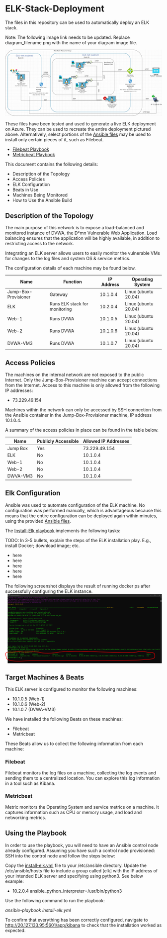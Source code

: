 # ELK-Stack-Deployment
The files in this repository can be used to automatically deploy an ELK stack.

Note: The following image link needs to be updated. Replace diagram_filename.png with the name of your diagram image file.

![Elk Stack Deployment](https://github.com/MauraSullivan-mx/ELK-Stack-Deployment/blob/main/Diagrams/ELK%20Deployment%20Network%20Diagram.drawio.png)

These files have been tested and used to generate a live ELK deployment on Azure. They can be used to recreate the entire deployment pictured above. Alternatively, select portions of the [Ansible files](https://github.com/MauraSullivan-mx/ELK-Stack-Deployment/tree/main/Ansible) may be used to install only certain pieces of it, such as Filebeat.

* [Filebeat Playbook](https://github.com/MauraSullivan-mx/ELK-Stack-Deployment/blob/main/Ansible/Files/filebeat-playbook.yml)
* [Metricbeat Playbook](https://github.com/MauraSullivan-mx/ELK-Stack-Deployment/blob/main/Ansible/Files/metricbeat-playbook.yml)

This document contains the following details:

* Description of the Topology
* Access Policies
* ELK Configuration
* Beats in Use
* Machines Being Monitored
* How to Use the Ansible Build


## Description of the Topology
The main purpose of this network is to expose a load-balanced and monitored instance of DVWA, the D*mn Vulnerable Web Application.
Load balancing ensures that the application will be highly available, in addition to restricting access to the network.

Integrating an ELK server allows users to easily monitor the vulnerable VMs for changes to the log files and system OS & service metrics.

The configuration details of each machine may be found below.

Name | Function | IP Address | Operating System |
----- | ---- | ---- | ---- |
Jump-Box-Provisioner | Gateway | 10.1.0.4 | Linux (ubuntu 20.04) |
ELK | Runs ELK stack for monitoring | 10.2.0.4 | Linux (ubuntu 20.04) |
Web-1 | Runs DVWA | 10.1.0.5 | Linux (ubuntu 20.04) |
Web-2 | Runs DVWA | 10.1.0.6 | Linux (ubuntu 20.04) |
DVWA-VM3 | Runs DVWA | 10.1.0.7 | Linux (ubuntu 20.04)|


## Access Policies
The machines on the internal network are not exposed to the public Internet.
Only the Jump-Box-Provisioner machine can accept connections from the Internet. Access to this machine is only allowed from the following IP addresses:

* 73.229.49.154

Machines within the network can only be accessed by SSH connection from the Ansible container in the Jump-Box-Provisioner machine, IP address 10.1.0.4.

A summary of the access policies in place can be found in the table below.

Name | Publicly Accessible | Allowed IP Addresses |
---- | ---- | ---- |
Jump Box | Yes | 73.229.49.154 |
ELK | No | 10.1.0.4 |
Web-1 | No | 10.1.0.4 |
Web-2 | No | 10.1.0.4 |
DWVA-VM3 | No | 10.1.0.4 |


## Elk Configuration
Ansible was used to automate configuration of the ELK machine. No configuration was performed manually, which is advantageous because this means that the entire configuration can be deployed again within minutes, using the provided [Ansible files](https://github.com/MauraSullivan-mx/ELK-Stack-Deployment/tree/main/Ansible).

The [Install-Elk playbook](https://github.com/MauraSullivan-mx/ELK-Stack-Deployment/blob/main/Ansible/install-elk.yml) implements the following tasks:

TODO: In 3-5 bullets, explain the steps of the ELK installation play. E.g., install Docker; download image; etc.
* here
* here
* here
* here
* here

The following screenshot displays the result of running docker ps after successfully configuring the ELK instance.
![docker ps result after running install-elk.yml](https://github.com/MauraSullivan-mx/ELK-Stack-Deployment/blob/main/Diagrams/dock_ps_output.png)

## Target Machines & Beats
This ELK server is configured to monitor the following machines:

* 10.1.0.5 (Web-1)
* 10.1.0.6 (Web-2)
* 10.1.0.7 (DVWA-VM3)

We have installed the following Beats on these machines:

* Filebeat
* Metricbeat

These Beats allow us to collect the following information from each machine:

### Filebeat

Filebeat monitors the log files on a machine, collecting the log events and sending them to a centralized location. You can explore this log information in a tool such as Kibana.

### Metricbeat

Metric monitors the Operating System and service metrics on a machine. It captures information such as CPU or memory usage, and load and networking metrics.

## Using the Playbook
In order to use the playbook, you will need to have an Ansible control node already configured. Assuming you have such a control node provisioned:
SSH into the control node and follow the steps below:

Copy the [install-elk.yml](https://github.com/MauraSullivan-mx/ELK-Stack-Deployment/blob/main/Ansible/install-elk.yml) file to your /etc/ansible directory.
Update the /etc/ansible/hosts file to include a group called [elk] with the IP address of your intended ELK server and specifying using python3. See below example:
* 10.2.0.4 ansible_python_interpreter=/usr/bin/python3

Use the following command to run the playbook:

_ansible-playbook install-elk.yml_

To confirm that everything has been correctly configured, navigate to http://20.127.133.95:5601/app/kibana to check that the installation worked as expected.

